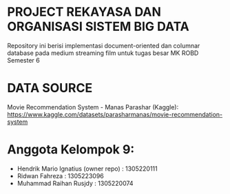 # PROJECT REKAYASA DAN ORGANISASI SISTEM BIG DATA
Repository ini berisi implementasi document-oriented dan columnar database pada medium streaming film untuk tugas besar MK ROBD Semester 6

# DATA SOURCE
Movie Recommendation System - Manas Parashar (Kaggle):
https://www.kaggle.com/datasets/parasharmanas/movie-recommendation-system

# Anggota Kelompok 9:
* Hendrik Mario Ignatius (owner repo) : 1305220111
* Ridwan Fahreza : 1305223096
* Muhammad Raihan Rusjdy : 1305220074
